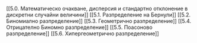 [[5.0. Математическо очакване, дисперсия и стандартно отклонение в дискретни случайни величини]]
[[5.1. Разпределение на Бернули]] 
[[5.2. Биномиално разпределение]]
[[5.3. Геометрично разпределение]] 
[[5.4. Отрицателно Биномно разпределение]]
[[5.5. Поасоново разпределение]]
[[5.6. Хипергеометрично разпределение]]
